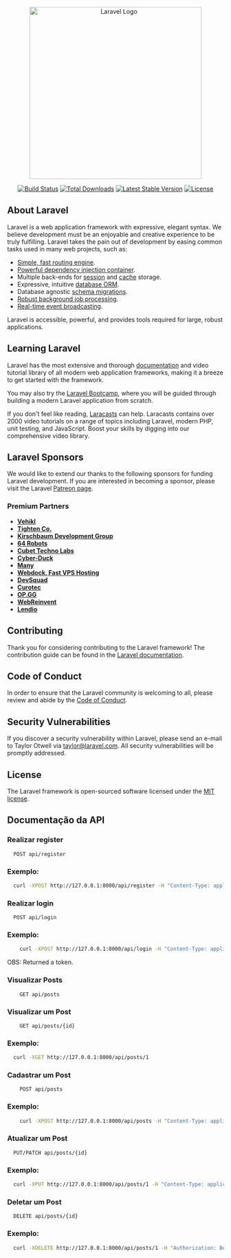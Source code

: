 <p align="center"><a href="https://laravel.com" target="_blank"><img src="https://raw.githubusercontent.com/laravel/art/master/logo-lockup/5%20SVG/2%20CMYK/1%20Full%20Color/laravel-logolockup-cmyk-red.svg" width="400" alt="Laravel Logo"></a></p>

<p align="center">
<a href="https://github.com/laravel/framework/actions"><img src="https://github.com/laravel/framework/workflows/tests/badge.svg" alt="Build Status"></a>
<a href="https://packagist.org/packages/laravel/framework"><img src="https://img.shields.io/packagist/dt/laravel/framework" alt="Total Downloads"></a>
<a href="https://packagist.org/packages/laravel/framework"><img src="https://img.shields.io/packagist/v/laravel/framework" alt="Latest Stable Version"></a>
<a href="https://packagist.org/packages/laravel/framework"><img src="https://img.shields.io/packagist/l/laravel/framework" alt="License"></a>
</p>

## About Laravel

Laravel is a web application framework with expressive, elegant syntax. We believe development must be an enjoyable and creative experience to be truly fulfilling. Laravel takes the pain out of development by easing common tasks used in many web projects, such as:

- [Simple, fast routing engine](https://laravel.com/docs/routing).
- [Powerful dependency injection container](https://laravel.com/docs/container).
- Multiple back-ends for [session](https://laravel.com/docs/session) and [cache](https://laravel.com/docs/cache) storage.
- Expressive, intuitive [database ORM](https://laravel.com/docs/eloquent).
- Database agnostic [schema migrations](https://laravel.com/docs/migrations).
- [Robust background job processing](https://laravel.com/docs/queues).
- [Real-time event broadcasting](https://laravel.com/docs/broadcasting).

Laravel is accessible, powerful, and provides tools required for large, robust applications.

## Learning Laravel

Laravel has the most extensive and thorough [documentation](https://laravel.com/docs) and video tutorial library of all modern web application frameworks, making it a breeze to get started with the framework.

You may also try the [Laravel Bootcamp](https://bootcamp.laravel.com), where you will be guided through building a modern Laravel application from scratch.

If you don't feel like reading, [Laracasts](https://laracasts.com) can help. Laracasts contains over 2000 video tutorials on a range of topics including Laravel, modern PHP, unit testing, and JavaScript. Boost your skills by digging into our comprehensive video library.

## Laravel Sponsors

We would like to extend our thanks to the following sponsors for funding Laravel development. If you are interested in becoming a sponsor, please visit the Laravel [Patreon page](https://patreon.com/taylorotwell).

### Premium Partners

- **[Vehikl](https://vehikl.com/)**
- **[Tighten Co.](https://tighten.co)**
- **[Kirschbaum Development Group](https://kirschbaumdevelopment.com)**
- **[64 Robots](https://64robots.com)**
- **[Cubet Techno Labs](https://cubettech.com)**
- **[Cyber-Duck](https://cyber-duck.co.uk)**
- **[Many](https://www.many.co.uk)**
- **[Webdock, Fast VPS Hosting](https://www.webdock.io/en)**
- **[DevSquad](https://devsquad.com)**
- **[Curotec](https://www.curotec.com/services/technologies/laravel/)**
- **[OP.GG](https://op.gg)**
- **[WebReinvent](https://webreinvent.com/?utm_source=laravel&utm_medium=github&utm_campaign=patreon-sponsors)**
- **[Lendio](https://lendio.com)**

## Contributing

Thank you for considering contributing to the Laravel framework! The contribution guide can be found in the [Laravel documentation](https://laravel.com/docs/contributions).

## Code of Conduct

In order to ensure that the Laravel community is welcoming to all, please review and abide by the [Code of Conduct](https://laravel.com/docs/contributions#code-of-conduct).

## Security Vulnerabilities

If you discover a security vulnerability within Laravel, please send an e-mail to Taylor Otwell via [taylor@laravel.com](mailto:taylor@laravel.com). All security vulnerabilities will be promptly addressed.

## License

The Laravel framework is open-sourced software licensed under the [MIT license](https://opensource.org/licenses/MIT).

## Documentação da API

### Realizar register

```http
  POST api/register
```
### Exemplo:

```bash
  curl -XPOST http://127.0.0.1:8000/api/register -H "Content-Type: application/json" -d "{\"name\":\"Pedro Moreira\", \"email\": \"pedro@gmail.com\", \"password\": \"admin123123\", \"password_confirmation\": \"admin123123\"}"
```

### Realizar login
```http
  POST api/login
```
### Exemplo:
```bash
    curl -XPOST http://127.0.0.1:8000/api/login -H "Content-Type: application/json" -d "{\"email\": \"pedro@gmail.com\", \"password\": \"admin123123\"}"
```

OBS: Returned a token.

### Visualizar Posts
```http
    GET api/posts
```

### Visualizar um Post
```http
    GET api/posts/{id}
```
### Exemplo:
```bash
  curl -XGET http://127.0.0.1:8000/api/posts/1
```

### Cadastrar um Post
```http
    POST api/posts
```
### Exemplo:
```bash
    curl -XPOST http://127.0.0.1:8000/api/posts -H "Content-Type: application/json" -H "Authorization: Bearer <login_token>" -d "{\"title\": \"Example Title\", \"content\": \"Example body of post.\"}"
```

### Atualizar um Post
```http
  PUT/PATCH api/posts/{id}
```
### Exemplo:
```bash
  curl -XPUT http://127.0.0.1:8000/api/posts/1 -H "Content-Type: application/json" -H "Authorization: Bearer <login_token>" -d "{\"title\": \"Example title updated\", \"content\": \"Example body of post updated\"}"
```
### Deletar um Post
```
  DELETE api/posts/{id}
```
### Exemplo:
```bash
  curl -XDELETE http://127.0.0.1:8000/api/posts/1 -H "Authorization: Bearer <login_token>"
```